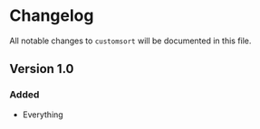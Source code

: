 # Changelog

All notable changes to `customsort` will be documented in this file.

## Version 1.0

### Added
- Everything
